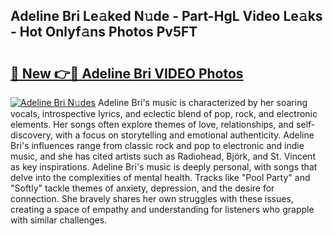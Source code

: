 ## Adeline Bri Le𝚊ked N𝚞de - Part-HgL Video Le𝚊ks - Hot Onlyf𝚊ns Photos Pv5FT

# <h2><a href="http://ab12244.deff.icu/?id=Adeline+Bri">🔗 New 👉🔴 Adeline Bri VIDEO Photos</a></h2>

[![Adeline Bri N𝚞des](https://i.imgur.com/rIISA9y.gif)](http://ab12244.deff.icu/?id=Adeline+Bri)
Adeline Bri's music is characterized by her soaring vocals, introspective lyrics, and eclectic blend of pop, rock, and electronic elements. Her songs often explore themes of love, relationships, and self-discovery, with a focus on storytelling and emotional authenticity. Adeline Bri's influences range from classic rock and pop to electronic and indie music, and she has cited artists such as Radiohead, Björk, and St. Vincent as key inspirations. Adeline Bri's music is deeply personal, with songs that delve into the complexities of mental health. Tracks like "Pool Party" and "Softly" tackle themes of anxiety, depression, and the desire for connection. She bravely shares her own struggles with these issues, creating a space of empathy and understanding for listeners who grapple with similar challenges.

